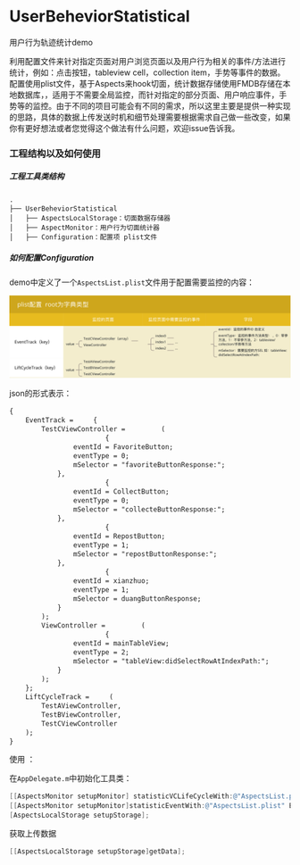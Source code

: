 # UserBeheviorStatistical
用户行为轨迹统计demo

利用配置文件来针对指定页面对用户浏览页面以及用户行为相关的事件/方法进行统计，例如：点击按钮，tableview cell，collection item，手势等事件的数据。配置使用plist文件，基于Aspects来hook切面，统计数据存储使用FMDB存储在本地数据库，，适用于不需要全局监控，而针对指定的部分页面、用户响应事件，手势等的监控。由于不同的项目可能会有不同的需求，所以这里主要是提供一种实现的思路，具体的数据上传发送时机和细节处理需要根据需求自己做一些改变，如果你有更好想法或者您觉得这个做法有什么问题，欢迎issue告诉我。

### 工程结构以及如何使用

##### 工程工具类结构

```
.
├── UserBeheviorStatistical
│   ├── AspectsLocalStorage：切面数据存储器
│   ├── AspectMonitor：用户行为切面统计器
│   ├── Configuration：配置项 plist文件
```



##### 如何配置Configuration

demo中定义了一个`AspectsList.plist`文件用于配置需要监控的内容：

![image-20190109140653506](./image-20190109140653506.png)

json的形式表示：

```
{
    EventTrack =     {
        TestCViewController =         (
                        {
                eventId = FavoriteButton;
                eventType = 0;
                mSelector = "favoriteButtonResponse:";
            },
                        {
                eventId = CollectButton;
                eventType = 0;
                mSelector = "collecteButtonResponse:";
            },
                        {
                eventId = RepostButton;
                eventType = 1;
                mSelector = "repostButtonResponse:";
            },
                        {
                eventId = xianzhuo;
                eventType = 1;
                mSelector = duangButtonResponse;
            }
        );
        ViewController =         (
                        {
                eventId = mainTableView;
                eventType = 2;
                mSelector = "tableView:didSelectRowAtIndexPath:";
            }
        );
    };
    LiftCycleTrack =     (
        TestAViewController,
        TestBViewController,
        TestCViewController
    );
}
```

使用 ：

在`AppDelegate.m`中初始化工具类：

```objective-c
[[AspectsMonitor setupMonitor] statisticVCLifeCycleWith:@"AspectsList.plist" viewControllerKey:@"LiftCycleTrack"];
[[AspectsMonitor setupMonitor]statisticEventWith:@"AspectsList.plist" EventKey:@"EventTrack"];
[AspectsLocalStorage setupStorage];
```

获取上传数据

```objective-c
[[AspectsLocalStorage setupStorage]getData];
```





